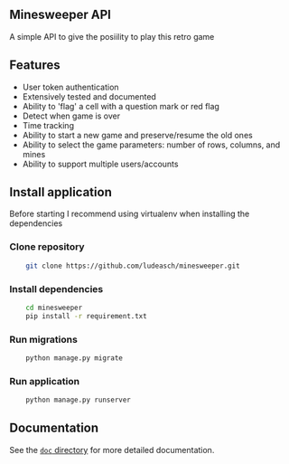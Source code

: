 ## Minesweeper API
A simple API to give the posiility to play this retro game

## Features

* User token authentication
* Extensively tested and documented
* Ability to 'flag' a cell with a question mark or red flag
* Detect when game is over
* Time tracking
* Ability to start a new game and preserve/resume the old ones
* Ability to select the game parameters: number of rows, columns, and mines
* Ability to support multiple users/accounts


## Install application
Before starting I recommend using virtualenv when installing the dependencies
### Clone repository 
```bash
	git clone https://github.com/ludeasch/minesweeper.git
```
### Install dependencies 
```bash
	cd minesweeper
	pip install -r requirement.txt
```
### Run migrations
```bash
	python manage.py migrate
```
### Run application
```bash
	python manage.py runserver
```

## Documentation

See the [`doc` directory](doc/) for more detailed documentation.

